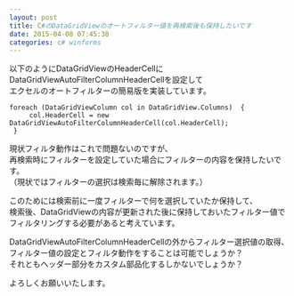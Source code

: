 ```yaml
---
layout: post
title: C#のDataGridViewのオートフィルター値を再検索後も保持したいです
date: 2015-04-08 07:45:38
categories: c# winforms
---
```

<!-- {% raw %} -->
<p>以下のようにDataGridViewのHeaderCellに<br>
DataGridViewAutoFilterColumnHeaderCellを設定して<br>
エクセルのオートフィルターの簡易版を実装しています。</p>

<pre><code>foreach (DataGridViewColumn col in DataGridView.Columns)  {
     col.HeaderCell = new DataGridViewAutoFilterColumnHeaderCell(col.HeaderCell);
 }
</code></pre>

<p>現状フィルタ動作はこれで問題ないのですが、<br>
再検索時にフィルターを設定していた場合にフィルターの内容を保持したいです。<br>
（現状ではフィルターの選択は検索毎に解除されます。）</p>

<p>このためには検索前に一度フィルターで何を選択していたか保持して、<br>
検索後、DataGridViewの内容が更新された後に保持しておいたフィルター値で<br>
フィルタリングする必要があると考えています。</p>

<p>DataGridViewAutoFilterColumnHeaderCellの外からフィルター選択値の取得、<br>
フィルター値の設定とフィルタ動作をすることは可能でしょうか？<br>
それともヘッダー部分をカスタム部品化するしかないでしょうか？</p>

<p>よろしくお願いいたします。</p>
<!-- {% endraw %} -->
